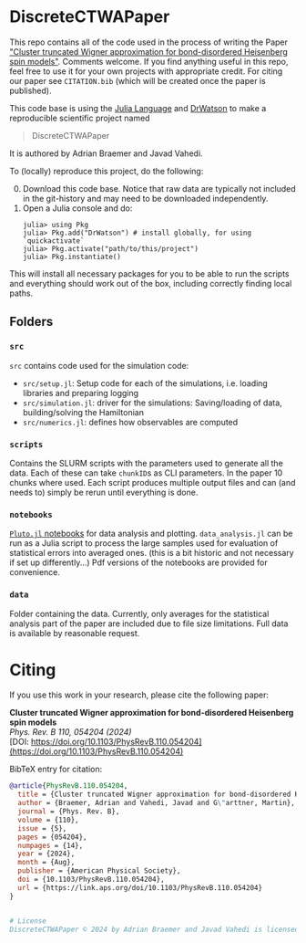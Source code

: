 # DiscreteCTWAPaper

This repo contains all of the code used in the process of writing the Paper ["Cluster truncated Wigner approximation for bond-disordered Heisenberg spin models"](). Comments welcome. If you find anything useful in this repo, feel free to use it for your own projects with appropriate credit. For citing our paper see `CITATION.bib` (which will be created once the paper is published).

This code base is using the [Julia Language](https://julialang.org/) and
[DrWatson](https://juliadynamics.github.io/DrWatson.jl/stable/)
to make a reproducible scientific project named
> DiscreteCTWAPaper

It is authored by Adrian Braemer and Javad Vahedi.

To (locally) reproduce this project, do the following:

0. Download this code base. Notice that raw data are typically not included in the
   git-history and may need to be downloaded independently.
1. Open a Julia console and do:
   ```
   julia> using Pkg
   julia> Pkg.add("DrWatson") # install globally, for using `quickactivate`
   julia> Pkg.activate("path/to/this/project")
   julia> Pkg.instantiate()
   ```

This will install all necessary packages for you to be able to run the scripts and
everything should work out of the box, including correctly finding local paths.

## Folders

### `src`
`src` contains code used for the simulation code:
 - `src/setup.jl`: Setup code for each of the simulations, i.e. loading libraries and preparing logging
 - `src/simulation.jl`: driver for the simulations: Saving/loading of data, building/solving the Hamiltonian
 - `src/numerics.jl`: defines how observables are computed

 ### `scripts`
 Contains the SLURM scripts with the parameters used to generate all the data. Each of these can take `chunkID`s as CLI parameters. In the paper 10 chunks where used. Each script produces multiple output files and can (and needs to) simply be rerun until everything is done.

 ### `notebooks`
 [`Pluto.jl` notebooks](https://plutojl.org/) for data analysis and plotting. `data_analysis.jl` can be run as a Julia script to process the large samples used for evaluation of statistical errors into averaged ones. (this is a bit historic and not necessary if set up differently...)
 Pdf versions of the notebooks are provided for convenience.

 ### `data`
Folder containing the data. Currently, only averages for the statistical analysis part of the paper are included due to file size limitations. Full data is available by reasonable request.

# Citing

If you use this work in your research, please cite the following paper:

**Cluster truncated Wigner approximation for bond-disordered Heisenberg spin models**  
*Phys. Rev. B 110, 054204 (2024)*  
[DOI: https://doi.org/10.1103/PhysRevB.110.054204](https://doi.org/10.1103/PhysRevB.110.054204)

BibTeX entry for citation:
```bibtex
@article{PhysRevB.110.054204,
  title = {Cluster truncated Wigner approximation for bond-disordered Heisenberg spin models},
  author = {Braemer, Adrian and Vahedi, Javad and G\"arttner, Martin},
  journal = {Phys. Rev. B},
  volume = {110},
  issue = {5},
  pages = {054204},
  numpages = {14},
  year = {2024},
  month = {Aug},
  publisher = {American Physical Society},
  doi = {10.1103/PhysRevB.110.054204},
  url = {https://link.aps.org/doi/10.1103/PhysRevB.110.054204}
}


# License
DiscreteCTWAPaper © 2024 by Adrian Braemer and Javad Vahedi is licensed under [MIT license](https://opensource.org/license/mit).
